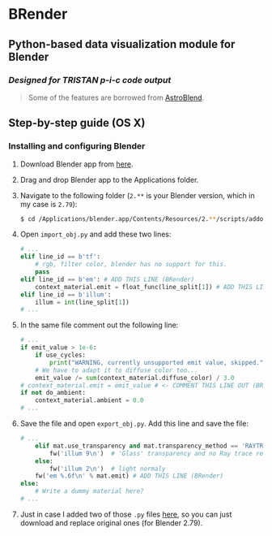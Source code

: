 # __BRender__
## Python-based data visualization module for Blender
### _Designed for TRISTAN p-i-c code output_

> Some of the features are borrowed from [AstroBlend](http://www.astroblend.com/).

## Step-by-step guide (OS X)

### Installing and configuring Blender
1. Download Blender app from [here](https://www.blender.org/download/).
2. Drag and drop Blender app to the Applications folder.
3. Navigate to the following folder (`2.**` is your Blender version, which in my case is `2.79`):

	```sh
	$ cd /Applications/blender.app/Contents/Resources/2.**/scripts/addons/io_scene_obj/
	```
4. Open `import_obj.py` and add these two lines:

	```python
	# ...
	elif line_id == b'tf':
	    # rgb, filter color, blender has no support for this.
	    pass
    elif line_id == b'em': # ADD THIS LINE (BRender)
	    context_material.emit = float_func(line_split[1]) # ADD THIS LINE (BRender)
	elif line_id == b'illum':
	    illum = int(line_split[1])
    # ...
	```
6. In the same file comment out the following line:

	```python
	# ...
	if emit_value > 1e-6:
	    if use_cycles:
	        print("WARNING, currently unsupported emit value, skipped.")
	    # We have to adapt it to diffuse color too...
	    emit_value /= sum(context_material.diffuse_color) / 3.0
	# context_material.emit = emit_value # <- COMMENT THIS LINE OUT (BRender)
	if not do_ambient:
		context_material.ambient = 0.0
	# ...
	```
6. Save the file and open `export_obj.py`. Add this line and save the file:

	```python
	# ...
		elif mat.use_transparency and mat.transparency_method == 'RAYTRACE':
			fw('illum 9\n')  # 'Glass' transparency and no Ray trace reflection... fuzzy matching, but...
		else:
			fw('illum 2\n')  # light normaly
		fw('em %.6f\n' % mat.emit) # ADD THIS LINE (BRender)
	else:
	    # Write a dummy material here?
    # ...
	```
7. Just in case I added two of those `.py` files [here](https://github.com/haykh/brender_astro/tree/master/blender_files), so you can just download and replace original ones (for Blender 2.79).
